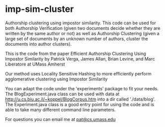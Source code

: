imp-sim-cluster
=============

Authorship clustering using impostor similarity. This code can be used for both Authorship Verification (given two documents decide whether they are written by the same author or not) as well as Authorship Clustering (given a large set of documents by an unknown number of authors, cluster the documents into author clusters).

This is the code from the paper 
Efficient Authorship Clustering Using Impostor Similarity 
by Patrick Verga, James Allan, Brian Levine, and Marc Liberatore at UMass Amherst

Our method uses Locality Sensitive Hashing to more efficiently perform agglomerative clustering using Impostor Similarity

You can adapt the code under the 'experiments' package to fit your needs. The BlogExperiment.java class can be used with data at
http://u.cs.biu.ac.il/~koppel/BlogCorpus.htm into a dir called './data/blog'. The Experiment.java class is a good entry point for using the code and is able to take many different command line parameters.

For questions you can email me at pat@cs.umass.edu
